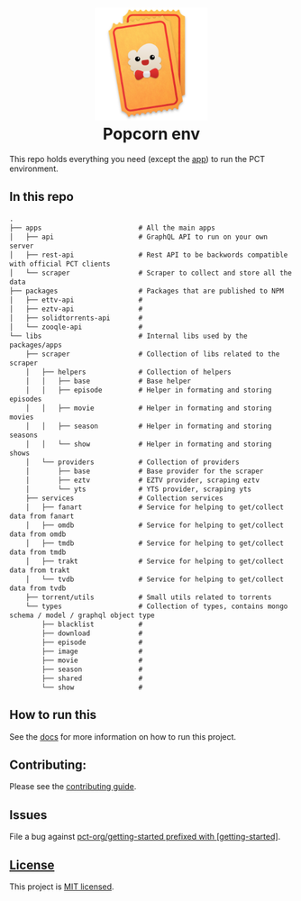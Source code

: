 <h1 align="center">
  <img height="200" width="200" src="https://github.com/pct-org/getting-started/blob/master/.github/logo.png" alt="logo" />
  <br />
  Popcorn env
</h1>

This repo holds everything you need (except the [app]) to run the PCT environment.

## In this repo

```
.
├── apps                        # All the main apps
│   ├── api                     # GraphQL API to run on your own server
│   ├── rest-api                # Rest API to be backwords compatible with official PCT clients
│   └── scraper                 # Scraper to collect and store all the data
├── packages                    # Packages that are published to NPM
│   ├── ettv-api                # 
│   ├── eztv-api                # 
│   ├── solidtorrents-api       # 
│   └── zooqle-api              # 
└── libs                        # Internal libs used by the packages/apps
    ├── scraper                 # Collection of libs related to the scraper
    │   ├── helpers             # Collection of helpers
    │   │   ├── base            # Base helper
    │   │   ├── episode         # Helper in formating and storing episodes
    │   │   ├── movie           # Helper in formating and storing movies
    │   │   ├── season          # Helper in formating and storing seasons
    │   │   └── show            # Helper in formating and storing shows
    │   └── providers           # Collection of providers
    │       ├── base            # Base provider for the scraper
    │       ├── eztv            # EZTV provider, scraping eztv
    │       └── yts             # YTS provider, scraping yts
    ├── services                # Collection services
    │   ├── fanart              # Service for helping to get/collect data from fanart
    │   ├── omdb                # Service for helping to get/collect data from omdb
    │   ├── tmdb                # Service for helping to get/collect data from tmdb
    │   ├── trakt               # Service for helping to get/collect data from trakt
    │   └── tvdb                # Service for helping to get/collect data from tvdb
    ├── torrent/utils           # Small utils related to torrents
    └── types                   # Collection of types, contains mongo schema / model / graphql object type
        ├── blacklist           #
        ├── download            #
        ├── episode             #
        ├── image               #
        ├── movie               #
        ├── season              #
        ├── shared              #
        └── show                #
```

## How to run this

See the [docs](#) for more information on how to run this project.

## Contributing:

Please see the [contributing guide].

## Issues

File a bug against [pct-org/getting-started prefixed with \[getting-started\]](https://github.com/pct-org/getting-started/issues/new?title=[getting-started]%20).

## [License](./LICENSE)

This project is [MIT licensed](./LICENSE).

[contributing guide]: ./CONTRIBUTING.md
[app]: https://github.com/pct-org/native-app

